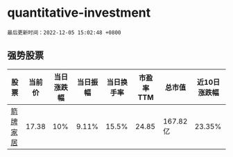 # quantitative-investment

`最后更新时间：2022-12-05 15:02:48 +0800`

## 强势股票

|股票|当前价|当日涨跌幅|当日振幅|当日换手率|市盈率TTM|总市值|近10日涨跌幅|
|----|----|----|----|----|----|----|----|
|[箭牌家居](https://xueqiu.com/S/SZ001322)|17.38|10%|9.11%|15.5%|24.85|167.82亿|23.35%|
